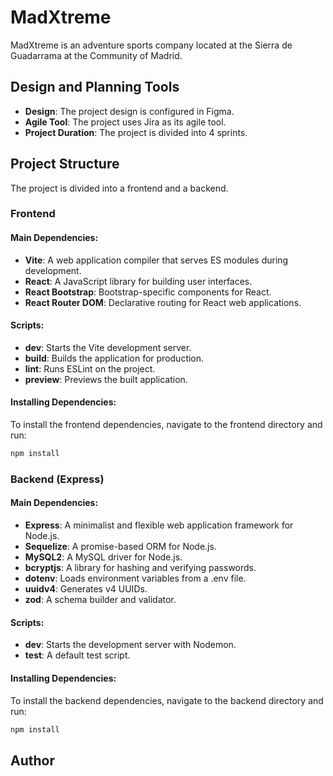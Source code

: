 # MadXtreme

MadXtreme is an adventure sports company located at the Sierra de Guadarrama at the Community of Madrid.

## Design and Planning Tools

- **Design**: The project design is configured in Figma.
- **Agile Tool**: The project uses Jira as its agile tool.
- **Project Duration**: The project is divided into 4 sprints.

## Project Structure

The project is divided into a frontend and a backend.

### Frontend

#### Main Dependencies:

- **Vite**: A web application compiler that serves ES modules during development.
- **React**: A JavaScript library for building user interfaces.
- **React Bootstrap**: Bootstrap-specific components for React.
- **React Router DOM**: Declarative routing for React web applications.

#### Scripts:

- **dev**: Starts the Vite development server.
- **build**: Builds the application for production.
- **lint**: Runs ESLint on the project.
- **preview**: Previews the built application.

#### Installing Dependencies:

To install the frontend dependencies, navigate to the frontend directory and run:

```bash
npm install
```

### Backend (Express)

#### Main Dependencies:

- **Express**: A minimalist and flexible web application framework for Node.js.
- **Sequelize**: A promise-based ORM for Node.js.
- **MySQL2**: A MySQL driver for Node.js.
- **bcryptjs**: A library for hashing and verifying passwords.
- **dotenv**: Loads environment variables from a .env file.
- **uuidv4**: Generates v4 UUIDs.
- **zod**: A schema builder and validator.

#### Scripts:

- **dev**: Starts the development server with Nodemon.
- **test**: A default test script.

#### Installing Dependencies:

To install the backend dependencies, navigate to the backend directory and run:

```bash
npm install
```

## Author

